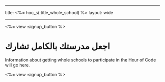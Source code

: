 * * *

title: <%= hoc_s(:title_whole_school) %> layout: wide

* * *

<%= view :signup_button %>

# اجعل مدرستك بالكامل تشارك

Information about getting whole schools to participate in the Hour of Code will go here.

<%= view :signup_button %>